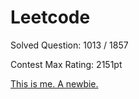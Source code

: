# Leetcode
Solved Question: 1013 / 1857

Contest Max Rating: 2151pt

[This is me. A newbie.](https://leetcode.com/louisfghbvc/)
